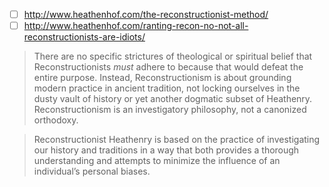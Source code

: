 - [ ] http://www.heathenhof.com/the-reconstructionist-method/
- [ ] http://www.heathenhof.com/ranting-recon-no-not-all-reconstructionists-are-idiots/

> There are no specific strictures of theological or spiritual belief that Reconstructionists _must_ adhere to because that would defeat the entire purpose. Instead, Reconstructionism is about grounding modern practice in ancient tradition, not locking ourselves in the dusty vault of history or yet another dogmatic subset of Heathenry. Reconstructionism is an investigatory philosophy, not a canonized orthodoxy.

> Reconstructionist Heathenry is based on the practice of investigating our history and traditions in a way that both provides a thorough understanding and attempts to minimize the influence of an individual’s personal biases.

